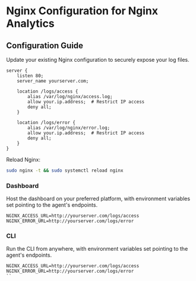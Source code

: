# Nginx Configuration for Nginx Analytics

## Configuration Guide

Update your existing Nginx configuration to securely expose your log files.

```nginx
server {
    listen 80;
    server_name yourserver.com;

    location /logs/access {
        alias /var/log/nginx/access.log;
        allow your.ip.address;  # Restrict IP access
        deny all;
    }

    location /logs/error {
        alias /var/log/nginx/error.log;
        allow your.ip.address;  # Restrict IP access
        deny all;
    }
}
```

Reload Nginx:

```bash
sudo nginx -t && sudo systemctl reload nginx
```

### Dashboard

Host the dashboard on your preferred platform, with environment variables set pointing to the agent's endpoints.

```env
NGINX_ACCESS_URL=http://yourserver.com/logs/access
NGINX_ERROR_URL=http://yourserver.com/logs/error
```

### CLI

Run the CLI from anywhere, with environment variables set pointing to the agent's endpoints.

```env
NGINX_ACCESS_URL=http://yourserver.com/logs/access
NGINX_ERROR_URL=http://yourserver.com/logs/error
``